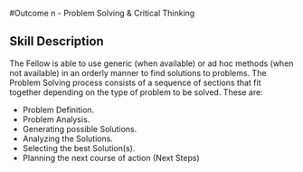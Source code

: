 #Outcome n - Problem Solving & Critical Thinking


## Skill Description
The Fellow is able to use generic (when available) or ad hoc methods (when not available) in an orderly manner to find solutions to problems. The Problem Solving process consists of a sequence of sections that fit together depending on the type of problem to be solved. These are:

  - Problem Definition. 
  - Problem Analysis. 
  - Generating possible Solutions. 
  - Analyzing the Solutions. 
  - Selecting the best Solution(s). 
  - Planning the next course of action (Next Steps)
